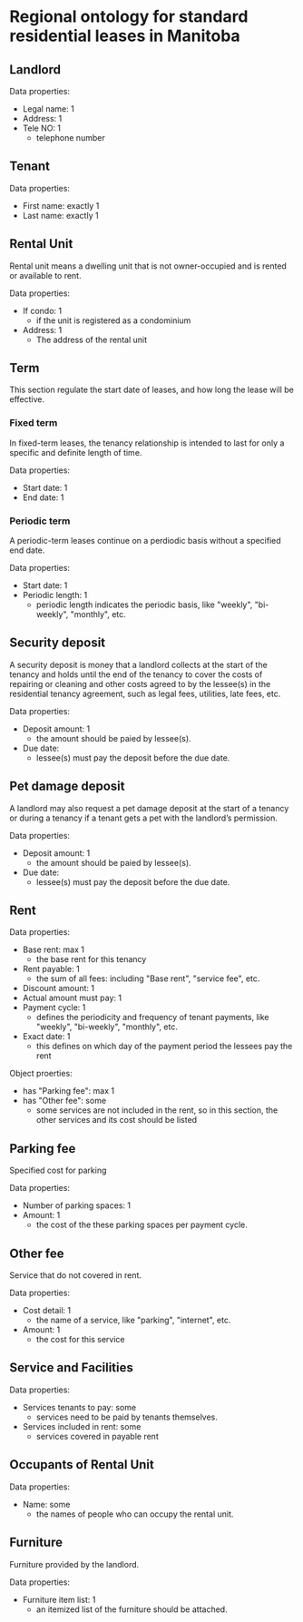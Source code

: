# Regional ontology for standard residential leases in Manitoba 


## Landlord 

Data properties: 
- Legal name: 1 
- Address: 1
- Tele NO: 1 
    - telephone number 

## Tenant 

Data properties: 
- First name: exactly 1
- Last name: exactly 1

## Rental Unit 
Rental unit means a dwelling unit that is not owner-occupied and is rented or available to rent.

Data properties: 
- If condo: 1 
    - if the unit is registered as a condominium 
- Address: 1
    - The address of the rental unit

## Term 
This section regulate the start date of leases, and how long the lease will be effective. 

### Fixed term 
In fixed-term leases, the tenancy relationship is intended to last for only a specific and definite length of time.

Data properties: 
- Start date: 1 
- End date: 1 

### Periodic term 
A periodic-term leases continue on a perdiodic basis without a specified end date. 

Data properties: 
- Start date: 1 
- Periodic length: 1
    - periodic length indicates the periodic basis, like "weekly", "bi-weekly", "monthly", etc. 

## Security deposit 
A security deposit is money that a landlord collects at the start of the tenancy and holds until the end of the tenancy to cover the costs of repairing or cleaning and other costs agreed to by the lessee(s) in the residential tenancy agreement, such as legal fees, utilities, late fees, etc.

Data properties: 
- Deposit amount: 1
    - the amount should be paied by lessee(s). 
- Due date: 
    - lessee(s) must pay the deposit before the due date. 

## Pet damage deposit 
A landlord may also request a pet damage deposit at the start of a tenancy or during a tenancy if a tenant gets a pet with the landlord’s permission.

Data properties: 
- Deposit amount: 1
    - the amount should be paied by lessee(s). 
- Due date: 
    - lessee(s) must pay the deposit before the due date. 

## Rent 

Data properties: 
- Base rent: max 1 
    - the base rent for this tenancy
- Rent payable: 1 
    - the sum of all fees: including "Base rent", "service fee", etc. 
- Discount amount: 1 
- Actual amount must pay: 1
- Payment cycle: 1 
    - defines the periodicity and frequency of tenant payments, like "weekly", "bi-weekly", "monthly", etc. 
- Exact date: 1 
    - this defines on which day of the payment period the lessees pay the rent


Object proerties: 
- has "Parking fee": max 1
- has "Other fee": some 
    - some services are not included in the rent, so in this section, the other services and its cost should be listed

## Parking fee 
Specified cost for parking 

Data properties: 
- Number of parking spaces: 1 
- Amount: 1
    - the cost of the these parking spaces per payment cycle. 

## Other fee 
Service that do not covered in rent. 

Data properties: 
- Cost detail: 1 
    - the name of a service, like "parking", "internet", etc. 
- Amount: 1
    - the cost for this service

## Service and Facilities 

Data properties: 
- Services tenants to pay: some 
    - services need to be paid by tenants themselves. 
- Services included in rent: some 
    - services covered in payable rent 

## Occupants of Rental Unit 

Data properties: 
- Name: some 
    - the names of people who can occupy the rental unit. 

## Furniture 
Furniture provided by the landlord.

Data properties: 
- Furniture item list: 1 
    - an itemized list of the furniture should be attached. 